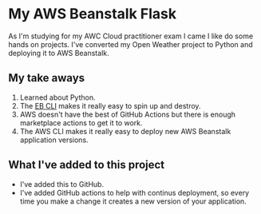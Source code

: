 # My AWS Beanstalk Flask

As I'm studying for my AWC Cloud practitioner exam I came I like do some hands on projects. I've converted my Open Weather project to Python and deploying it to AWS Beanstalk. 

## My take aways
1. Learned about Python.
2. The [EB CLI](https://docs.aws.amazon.com/elasticbeanstalk/latest/dg/eb-cli3.html) makes it really easy to spin up and destroy.
3. AWS doesn't have the best of GitHub Actions but there is enough marketplace actions to get it to work.
4. The AWS CLI makes it really easy to deploy new AWS Beanstalk application versions.

## What I've added to this project
- I've added this to GitHub.
- I've added GitHub actions to help with continus deployment, so every time you make a change it creates a new version of your application. 
